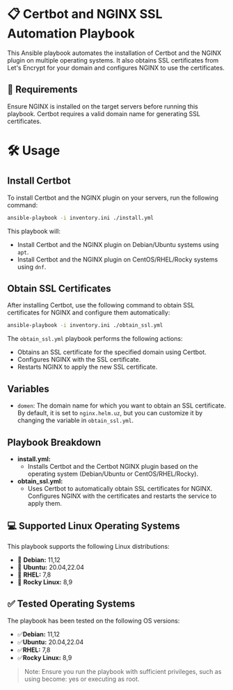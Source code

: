 # 📋 Certbot and NGINX SSL Automation Playbook

This Ansible playbook automates the installation of Certbot and the NGINX plugin on multiple operating systems. It also obtains SSL certificates from Let's Encrypt for your domain and configures NGINX to use the certificates.
## 🔧 Requirements
Ensure NGINX is installed on the target servers before running this playbook. Certbot requires a valid domain name for generating SSL certificates.

# 🛠️ Usage

## Install Certbot

To install Certbot and the NGINX plugin on your servers, run the following command:
```bash
ansible-playbook -i inventory.ini ./install.yml
```
This playbook will:
* Install Certbot and the NGINX plugin on Debian/Ubuntu systems using `apt`.
* Install Certbot and the NGINX plugin on CentOS/RHEL/Rocky systems using `dnf`.

## Obtain SSL Certificates

After installing Certbot, use the following command to obtain SSL certificates for NGINX and configure them automatically:

```bash
ansible-playbook -i inventory.ini ./obtain_ssl.yml
```
The `obtain_ssl.yml` playbook performs the following actions:

* Obtains an SSL certificate for the specified domain using Certbot.
* Configures NGINX with the SSL certificate.
* Restarts NGINX to apply the new SSL certificate.

## Variables

* `domen`: The domain name for which you want to obtain an SSL certificate. By default, it is set to `nginx.helm.uz`, but you can customize it by changing the variable in `obtain_ssl.yml`.


## Playbook Breakdown

* **install.yml:**
    * Installs Certbot and the Certbot NGINX plugin based on the operating system (Debian/Ubuntu or CentOS/RHEL/Rocky).
* **obtain_ssl.yml:**
    * Uses Certbot to automatically obtain SSL certificates for NGINX.
Configures NGINX with the certificates and restarts the service to apply them.

## 💻 Supported Linux Operating Systems
This playbook supports the following Linux distributions:
* 🐧 **Debian:** 11,12
* 🐧 **Ubuntu:** 20.04,22.04
* 🐧 **RHEL:** 7,8
* 🐧 **Rocky Linux:** 8,9

## ✅ Tested Operating Systems
The playbook has been tested on the following OS versions:
* ✅**Debian:** 11,12
* ✅**Ubuntu:** 20.04,22.04
* ✅**RHEL:** 7,8
* ✅**Rocky Linux:** 8,9

> Note: Ensure you run the playbook with sufficient privileges, such as using become: yes or executing as root.
